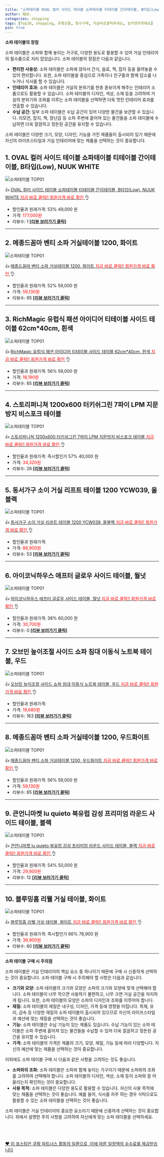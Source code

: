 ```yaml
---
title: "소파테이블 OVAL 컬러 사이드 테이블 쇼파테이블 티테이블 간이테이블, B타입(Low), NUUK WHITE 추천 제품 비교 최저 가격 비교 장점 구매가이드"
author: NEO.
categories: shopping
tags: [Top10, shopping, 유행상품, 필수구매, 지금바로클릭하세요, 놓치면후회해요]
pin: true
---
```

**소파 테이블의 장점**

소파 테이블은 소파와 함께 놓이는 가구로, 다양한 용도로 활용할 수 있어 거실 인테리어의 필수품으로 자리 잡았습니다. 소파 테이블의 장점은 다음과 같습니다.

* **편리한 사용성:** 소파 테이블은 소파에 앉아서 간식, 음료, 책, 잡지 등을 올려놓을 수 있어 편리합니다. 또한, 소파 테이블을 중심으로 가족이나 친구들과 함께 담소를 나누거나 식사를 할 수 있습니다.
* **인테리어 효과:** 소파 테이블은 거실의 분위기를 한층 돋보이게 해주는 인테리어 소품으로도 활용할 수 있습니다. 소파 테이블의 디자인, 색상, 소재 등을 고려하여 거실의 분위기와 조화를 이루는 소파 테이블을 선택하면 더욱 멋진 인테리어 효과를 연출할 수 있습니다.
* **수납 공간:** 일부 소파 테이블은 수납 공간이 있어 다양한 물건을 보관할 수 있습니다. 리모컨, 잡지, 책, 장난감 등 소파 주변에 흩어져 있는 물건들을 소파 테이블에 수납하면 더욱 깔끔하고 정돈된 공간을 유지할 수 있습니다.

소파 테이블은 다양한 크기, 모양, 디자인, 기능을 가진 제품들이 출시되어 있기 때문에 자신의 라이프스타일과 거실 인테리어에 맞는 제품을 선택하는 것이 중요합니다.

   

## 1. OVAL 컬러 사이드 테이블 쇼파테이블 티테이블 간이테이블, B타입(Low), NUUK WHITE

![소파테이블 TOP01](https://thumbnail10.coupangcdn.com/thumbnails/remote/490x490ex/image/vendor_inventory/c58c/76f808aa946b5df65cbbce018e14ffa5394279c6932b752babfbc2e52759.jpg)


👍 [OVAL 컬러 사이드 테이블 쇼파테이블 티테이블 간이테이블, B타입(Low), NUUK WHITE <font color=red> 지금 바로 클릭!! 회원가격 바로 확인 </font> ](https://link.coupang.com/re/AFFSDP?lptag=AF3617701&subid=GithubCoopas&pageKey=7637248313&traceid=V0-153&itemId=20282853532&vendorItemId=87369354065) 👌 


- 할인율과 원래가격: 53%  49,000   원
- 가격: <span style='color:red'>177,000원</span>
- 리뷰수: 1  [**[리뷰 보러가기 클릭]**](https://link.coupang.com/re/AFFSDP?lptag=AF3617701&subid=GithubCoopas&pageKey=7637248313&traceid=V0-153&itemId=20282853532&vendorItemId=87369354065)

---


   

## 2. 메종드꼼마 벤티 소파 거실테이블 1200, 화이트

![소파테이블 TOP01](https://thumbnail8.coupangcdn.com/thumbnails/remote/490x490ex/image/rs_quotation_api/nycmsdry/d56f2317b7da46b39e2b5f52b562ceaa.jpg)


👍 [메종드꼼마 벤티 소파 거실테이블 1200, 화이트 <font color=red> 지금 바로 클릭!! 회원가격 바로 확인 </font> ](https://link.coupang.com/re/AFFSDP?lptag=AF3617701&subid=GithubCoopas&pageKey=6504673417&traceid=V0-153&itemId=14337649179&vendorItemId=81582207613) 👌 


- 할인율과 원래가격: 52%  59,000   원
- 가격: <span style='color:red'>59,130원</span>
- 리뷰수: 65  [**[리뷰 보러가기 클릭]**](https://link.coupang.com/re/AFFSDP?lptag=AF3617701&subid=GithubCoopas&pageKey=6504673417&traceid=V0-153&itemId=14337649179&vendorItemId=81582207613)

---


   

## 3. RichMagic 유럽식 패션 아이디어 티테이블 사이드 테이블 62cm*40cm, 흰색

![소파테이블 TOP01](https://thumbnail7.coupangcdn.com/thumbnails/remote/490x490ex/image/vendor_inventory/5b91/1418110b71047bd6e430ace5e87d0cb715f1e5e746a82d8c749be58f11aa.jpg)


👍 [RichMagic 유럽식 패션 아이디어 티테이블 사이드 테이블 62cm*40cm, 흰색 <font color=red> 지금 바로 클릭!! 회원가격 바로 확인 </font> ](https://link.coupang.com/re/AFFSDP?lptag=AF3617701&subid=GithubCoopas&pageKey=7521331389&traceid=V0-153&itemId=19727199051&vendorItemId=86833348808) 👌 


- 할인율과 원래가격: 56%  59,000   원
- 가격: <span style='color:red'>18,190원</span>
- 리뷰수: 65  [**[리뷰 보러가기 클릭]**](https://link.coupang.com/re/AFFSDP?lptag=AF3617701&subid=GithubCoopas&pageKey=7521331389&traceid=V0-153&itemId=19727199051&vendorItemId=86833348808)

---


   

## 4. 스토리퍼니쳐 1200x600 터키쉬그린 7파이 LPM 지문방지 비스포크 테이블

![소파테이블 TOP01](https://thumbnail8.coupangcdn.com/thumbnails/remote/490x490ex/image/rs_quotation_api/p5mpynzk/8ef62814fefc42a3ac2532ec8e991224.jpg)


👍 [스토리퍼니쳐 1200x600 터키쉬그린 7파이 LPM 지문방지 비스포크 테이블 <font color=red> 지금 바로 클릭!! 회원가격 바로 확인 </font> ](https://link.coupang.com/re/AFFSDP?lptag=AF3617701&subid=GithubCoopas&pageKey=6107760652&traceid=V0-153&itemId=11491074885&vendorItemId=78766370821) 👌 


- 할인율과 원래가격: 즉시할인가 57%  40,000   원
- 가격: <span style='color:red'>34,320원</span>
- 리뷰수: 26  [**[리뷰 보러가기 클릭]**](https://link.coupang.com/re/AFFSDP?lptag=AF3617701&subid=GithubCoopas&pageKey=6107760652&traceid=V0-153&itemId=11491074885&vendorItemId=78766370821)

---


   

## 5. 동서가구 소이 거실 리프트 테이블 1200 YCW039, 올블랙

![소파테이블 TOP01](https://thumbnail10.coupangcdn.com/thumbnails/remote/490x490ex/image/vendor_inventory/c606/4127cab5bbec53749f3c74e01ed66bcf743f96e427a8c72cd76faa80a991.jpg)


👍 [동서가구 소이 거실 리프트 테이블 1200 YCW039, 올블랙 <font color=red> 지금 바로 클릭!! 회원가격 바로 확인 </font> ](https://link.coupang.com/re/AFFSDP?lptag=AF3617701&subid=GithubCoopas&pageKey=7679193277&traceid=V0-153&itemId=20506577757&vendorItemId=73214658349) 👌 


- 할인율과 원래가격: 
- 가격: <span style='color:red'>88,900원</span>
- 리뷰수: 53  [**[리뷰 보러가기 클릭]**](https://link.coupang.com/re/AFFSDP?lptag=AF3617701&subid=GithubCoopas&pageKey=7679193277&traceid=V0-153&itemId=20506577757&vendorItemId=73214658349)

---


   

## 6. 아이코닉하우스 애프터 글로우 사이드 테이블, 월넛

![소파테이블 TOP01](https://thumbnail6.coupangcdn.com/thumbnails/remote/490x490ex/image/rs_quotation_api/x09vnl8x/deb6cdd18a904391bfc872c0cad001c0.jpg)


👍 [아이코닉하우스 애프터 글로우 사이드 테이블, 월넛 <font color=red> 지금 바로 클릭!! 회원가격 바로 확인 </font> ](https://link.coupang.com/re/AFFSDP?lptag=AF3617701&subid=GithubCoopas&pageKey=6536307226&traceid=V0-153&itemId=14536038491&vendorItemId=81778498401) 👌 


- 할인율과 원래가격: 38%  60,000   원
- 가격: <span style='color:red'>30,700원</span>
- 리뷰수: 0  [**[리뷰 보러가기 클릭]**](https://link.coupang.com/re/AFFSDP?lptag=AF3617701&subid=GithubCoopas&pageKey=6536307226&traceid=V0-153&itemId=14536038491&vendorItemId=81778498401)

---


   

## 7. 오브민 높이조절 사이드 쇼파 침대 이동식 노트북 테이블, 우드

![소파테이블 TOP01](https://thumbnail10.coupangcdn.com/thumbnails/remote/490x490ex/image/vendor_inventory/30d3/6d5fadbf889dbd01b0005c559f26f5d9a3c7659bfee1c560afd9add8d537.png)


👍 [오브민 높이조절 사이드 쇼파 침대 이동식 노트북 테이블, 우드 <font color=red> 지금 바로 클릭!! 회원가격 바로 확인 </font> ](https://link.coupang.com/re/AFFSDP?lptag=AF3617701&subid=GithubCoopas&pageKey=6410712642&traceid=V0-153&itemId=13746928080&vendorItemId=83202875946) 👌 


- 할인율과 원래가격: 
- 가격: <span style='color:red'>19,680원</span>
- 리뷰수: 163  [**[리뷰 보러가기 클릭]**](https://link.coupang.com/re/AFFSDP?lptag=AF3617701&subid=GithubCoopas&pageKey=6410712642&traceid=V0-153&itemId=13746928080&vendorItemId=83202875946)

---


   

## 8. 메종드꼼마 벤티 소파 거실테이블 1200, 우드화이트

![소파테이블 TOP01](https://thumbnail10.coupangcdn.com/thumbnails/remote/490x490ex/image/rs_quotation_api/wdv1ed9y/f6df678b61584473b343f0a8d346c4a6.jpg)


👍 [메종드꼼마 벤티 소파 거실테이블 1200, 우드화이트 <font color=red> 지금 바로 클릭!! 회원가격 바로 확인 </font> ](https://link.coupang.com/re/AFFSDP?lptag=AF3617701&subid=GithubCoopas&pageKey=6504673417&traceid=V0-153&itemId=14337649172&vendorItemId=81582207565) 👌 


- 할인율과 원래가격: 56%  59,000   원
- 가격: <span style='color:red'>59,130원</span>
- 리뷰수: 65  [**[리뷰 보러가기 클릭]**](https://link.coupang.com/re/AFFSDP?lptag=AF3617701&subid=GithubCoopas&pageKey=6504673417&traceid=V0-153&itemId=14337649172&vendorItemId=81582207565)

---


   

## 9. 큰언니마켓 lu quieto 북유럽 감성 프리미엄 라운드 사이드 테이블, 블랙

![소파테이블 TOP01](https://thumbnail8.coupangcdn.com/thumbnails/remote/490x490ex/image/vendor_inventory/e984/d89c276950b504de16a655e3fec28072a90b6f2ae1bdc005e667dc8e0f7b.png)


👍 [큰언니마켓 lu quieto 북유럽 감성 프리미엄 라운드 사이드 테이블, 블랙 <font color=red> 지금 바로 클릭!! 회원가격 바로 확인 </font> ](https://link.coupang.com/re/AFFSDP?lptag=AF3617701&subid=GithubCoopas&pageKey=7442735577&traceid=V0-153&itemId=19357232989&vendorItemId=86850175506) 👌 


- 할인율과 원래가격: 54%  50,000   원
- 가격: <span style='color:red'>29,900원</span>
- 리뷰수: 12  [**[리뷰 보러가기 클릭]**](https://link.coupang.com/re/AFFSDP?lptag=AF3617701&subid=GithubCoopas&pageKey=7442735577&traceid=V0-153&itemId=19357232989&vendorItemId=86850175506)

---


   

## 10. 블루밍홈 리웰 거실 테이블, 화이트

![소파테이블 TOP01](https://thumbnail10.coupangcdn.com/thumbnails/remote/490x490ex/image/rs_quotation_api/sbvluibm/1bc41863d8ca49d48f55983743aa5a61.jpg)


👍 [블루밍홈 리웰 거실 테이블, 화이트 <font color=red> 지금 바로 클릭!! 회원가격 바로 확인 </font> ](https://link.coupang.com/re/AFFSDP?lptag=AF3617701&subid=GithubCoopas&pageKey=6172505703&traceid=V0-153&itemId=12058581200&vendorItemId=79330712601) 👌 


- 할인율과 원래가격: 즉시할인가 66%  78,900   원
- 가격: <span style='color:red'>39,900원</span>
- 리뷰수: 60  [**[리뷰 보러가기 클릭]**](https://link.coupang.com/re/AFFSDP?lptag=AF3617701&subid=GithubCoopas&pageKey=6172505703&traceid=V0-153&itemId=12058581200&vendorItemId=79330712601)

---
**소파 테이블 구매 시 주의점**

소파 테이블은 거실 인테리어의 핵심 요소 중 하나이기 때문에 구매 시 신중하게 선택하는 것이 중요합니다. 소파 테이블 구매 시 주의해야 할 사항은 다음과 같습니다.

* **크기와 모양:** 소파 테이블의 크기와 모양은 소파의 크기와 모양에 맞게 선택해야 합니다. 소파 테이블이 너무 작으면 사용하기 불편하고, 너무 크면 거실 공간을 차지하게 됩니다. 또한, 소파 테이블의 모양은 소파의 디자인과 조화를 이루어야 합니다.
* **재질:** 소파 테이블의 재질은 내구성, 디자인, 가격 등에 영향을 미칩니다. 목재, 유리, 금속 등 다양한 재질의 소파 테이블이 출시되어 있으므로 자신의 라이프스타일과 예산에 맞는 재질을 선택하는 것이 좋습니다.
* **기능:** 소파 테이블은 수납 기능이 있는 제품도 있습니다. 수납 기능이 있는 소파 테이블은 소파 주변에 흩어져 있는 물건들을 수납할 수 있어 더욱 깔끔하고 정돈된 공간을 유지할 수 있습니다.
* **가격:** 소파 테이블의 가격은 제품의 크기, 모양, 재질, 기능 등에 따라 다양합니다. 자신의 예산에 맞는 제품을 선택하는 것이 중요합니다.

이외에도 소파 테이블 구매 시 다음과 같은 사항을 고려하는 것도 좋습니다.

* **소파와의 조화:** 소파 테이블은 소파와 함께 놓이는 가구이기 때문에 소파와의 조화를 고려하여 선택해야 합니다. 소파 테이블의 디자인, 색상, 소재 등이 소파와 잘 어울리는지 확인하는 것이 중요합니다.
* **사용 목적:** 소파 테이블은 다양한 용도로 활용할 수 있습니다. 자신의 사용 목적에 맞는 제품을 선택하는 것이 좋습니다. 예를 들어, 식사를 자주 하는 경우 식탁으로도 활용할 수 있는 소파 테이블을 선택하는 것이 좋습니다.

소파 테이블은 거실 인테리어의 중요한 요소이기 때문에 신중하게 선택하는 것이 중요합니다. 위에서 설명한 주의 사항을 고려하여 자신에게 맞는 소파 테이블을 선택하세요.<br><br><br><br><br> [ ❤  이 포스팅은 쿠팡 파트너스 활동의 일환으로, 이에 따른 일정액의 수수료를 제공받습니다](https://link.coupang.com/a/bcEFyh)